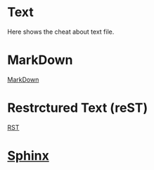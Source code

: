 # Text

Here shows the cheat about text file.

# MarkDown

[MarkDown](MarkDown.md)

# Restrctured Text (reST)

[RST](RST.md)

# [Sphinx](sphinx.md) 